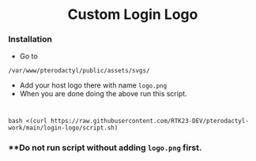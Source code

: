 

<h1 align="center">Custom Login Logo</h1>


<h3 align="left"> Installation</h3>

- Go to 
```
/var/www/pterodactyl/public/assets/svgs/
```
- Add your host logo there with name `logo.png`
- When you are done doing the above run this script.

<h1 align="center"></h1>

```
bash <(curl https://raw.githubusercontent.com/RTK23-DEV/pterodactyl-work/main/login-logo/script.sh)

```


### **Do not run script without adding `logo.png` first.

